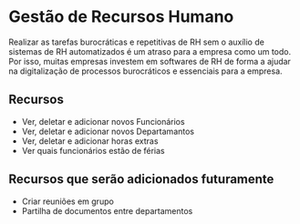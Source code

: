 # Gestão de Recursos Humano

Realizar as tarefas burocráticas e repetitivas de RH sem o auxílio de sistemas de RH automatizados é um atraso para a empresa como um todo.
Por isso, muitas empresas investem em softwares de RH de forma a ajudar na digitalização de processos burocráticos e essenciais para a empresa.

## Recursos

- Ver, deletar e adicionar novos Funcionários
- Ver, deletar e adicionar novos Departamantos
- Ver, deletar e adicionar horas extras
-  Ver quais funcionários estão de férias


## Recursos que serão adicionados futuramente

- Criar reuniões em grupo
- Partilha de documentos entre departamentos


